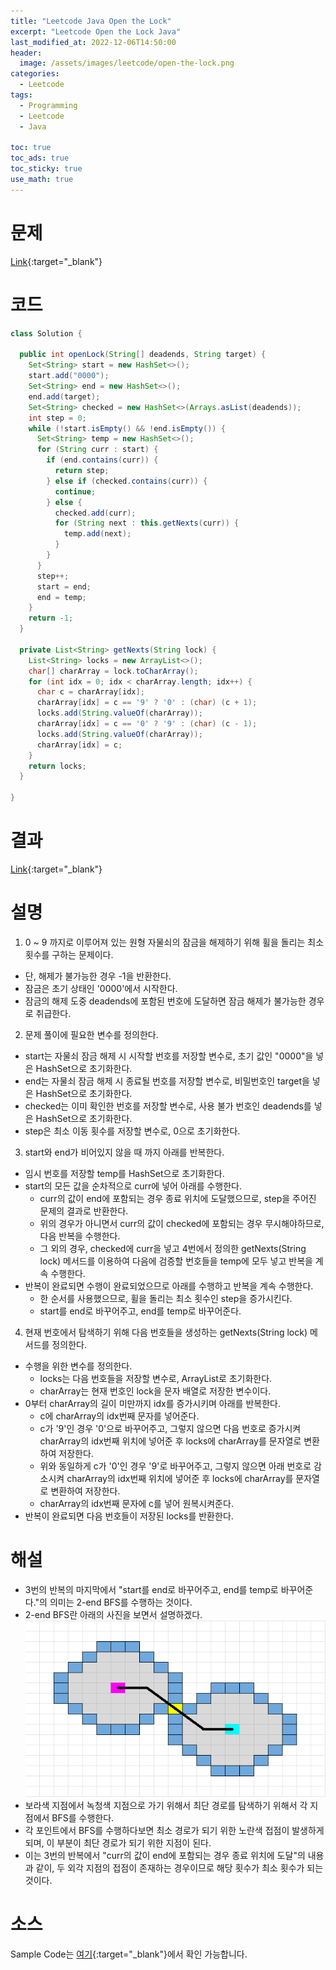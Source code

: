 ```yaml
---
title: "Leetcode Java Open the Lock"
excerpt: "Leetcode Open the Lock Java"
last_modified_at: 2022-12-06T14:50:00
header:
  image: /assets/images/leetcode/open-the-lock.png
categories:
  - Leetcode
tags:
  - Programming
  - Leetcode
  - Java

toc: true
toc_ads: true
toc_sticky: true
use_math: true
---
```

# 문제
[Link](https://leetcode.com/problems/open-the-lock){:target="_blank"}

# 코드
```java
class Solution {

  public int openLock(String[] deadends, String target) {
    Set<String> start = new HashSet<>();
    start.add("0000");
    Set<String> end = new HashSet<>();
    end.add(target);
    Set<String> checked = new HashSet<>(Arrays.asList(deadends));
    int step = 0;
    while (!start.isEmpty() && !end.isEmpty()) {
      Set<String> temp = new HashSet<>();
      for (String curr : start) {
        if (end.contains(curr)) {
          return step;
        } else if (checked.contains(curr)) {
          continue;
        } else {
          checked.add(curr);
          for (String next : this.getNexts(curr)) {
            temp.add(next);
          }
        }
      }
      step++;
      start = end;
      end = temp;
    }
    return -1;
  }

  private List<String> getNexts(String lock) {
    List<String> locks = new ArrayList<>();
    char[] charArray = lock.toCharArray();
    for (int idx = 0; idx < charArray.length; idx++) {
      char c = charArray[idx];
      charArray[idx] = c == '9' ? '0' : (char) (c + 1);
      locks.add(String.valueOf(charArray));
      charArray[idx] = c == '0' ? '9' : (char) (c - 1);
      locks.add(String.valueOf(charArray));
      charArray[idx] = c;
    }
    return locks;
  }

}
```

# 결과
[Link](https://leetcode.com/problems/open-the-lock/submissions/855405999/){:target="_blank"}

# 설명
1. 0 ~ 9 까지로 이루어져 있는 원형 자물쇠의 잠금을 해제하기 위해 휠을 돌리는 최소 횟수를 구하는 문제이다.
- 단, 해제가 불가능한 경우 -1을 반환한다.
- 잠금은 초기 상태인 '0000'에서 시작한다.
- 잠금의 해제 도중 deadends에 포함된 번호에 도달하면 잠금 해제가 불가능한 경우로 취급한다.

2. 문제 풀이에 필요한 변수를 정의한다.
- start는 자물쇠 잠금 해제 시 시작할 번호를 저장할 변수로, 초기 값인 "0000"을 넣은 HashSet으로 초기화한다.
- end는 자물쇠 잠금 해제 시 종료될 번호를 저장할 변수로, 비밀번호인 target을 넣은 HashSet으로 초기화한다.
- checked는 이미 확인한 번호를 저장할 변수로, 사용 불가 번호인 deadends를 넣은 HashSet으로 초기화한다.
- step은 최소 이동 횟수를 저장할 변수로, 0으로 초기화한다.

3. start와 end가 비어있지 않을 때 까지 아래를 반복한다.
- 임시 번호를 저장할 temp를 HashSet으로 초기화한다.
- start의 모든 값을 순차적으로 curr에 넣어 아래를 수행한다.
  - curr의 값이 end에 포함되는 경우 종료 위치에 도달했으므로, step을 주어진 문제의 결과로 반환한다.
  - 위의 경우가 아니면서 curr의 값이 checked에 포함되는 경우 무시해야하므로, 다음 반복을 수행한다.
  - 그 외의 경우, checked에 curr을 넣고 4번에서 정의한 getNexts(String lock) 메서드를 이용하여 다음에 검증할 번호들을 temp에 모두 넣고 반복을 계속 수행한다.
- 반복이 완료되면 수행이 완료되었으므로 아래를 수행하고 반복을 계속 수행한다.
  - 한 순서를 사용했으므로, 휠을 돌리는 최소 횟수인 step을 증가시킨다.
  - start를 end로 바꾸어주고, end를 temp로 바꾸어준다.

4. 현재 번호에서 탐색하기 위해 다음 번호들을 생성하는 getNexts(String lock) 메서드를 정의한다.
- 수행을 위한 변수를 정의한다.
  - locks는 다음 번호들을 저장할 변수로, ArrayList로 초기화한다.
  - charArray는 현재 번호인 lock을 문자 배열로 저장한 변수이다.
- 0부터 charArray의 길이 미만까지 idx를 증가시키며 아래를 반복한다.
  - c에 charArray의 idx번째 문자를 넣어준다.
  - c가 '9'인 경우 '0'으로 바꾸어주고, 그렇지 않으면 다음 번호로 증가시켜 charArray의 idx번째 위치에 넣어준 후 locks에 charArray를 문자열로 변환하여 저장한다.
  - 위와 동일하게 c가 '0'인 경우 '9'로 바꾸어주고, 그렇지 않으면 아래 번호로 감소시켜 charArray의 idx번째 위치에 넣어준 후 locks에 charArray를 문자열로 변환하여 저장한다.
  - charArray의 idx번째 문자에 c를 넣어 원복시켜준다.
- 반복이 완료되면 다음 번호들이 저장된 locks를 반환한다.

# 해설
- 3번의 반복의 마지막에서 "start를 end로 바꾸어주고, end를 temp로 바꾸어준다."의 의미는 2-end BFS를 수행하는 것이다.
- 2-end BFS란 아래의 사진을 보면서 설명하겠다.
![gcStructure](../../assets/images/leetcode/description/2-end-bfs.png)
- 보라색 지점에서 녹청색 지점으로 가기 위해서 최단 경로를 탐색하기 위해서 각 지점에서 BFS를 수행한다.
- 각 포인트에서 BFS를 수행하다보면 최소 경로가 되기 위한 노란색 접점이 발생하게 되며, 이 부분이 최단 경로가 되기 위한 지점이 된다.
- 이는 3번의 반복에서 "curr의 값이 end에 포함되는 경우 종료 위치에 도달"의 내용과 같이, 두 외각 지점의 접점이 존재하는 경우이므로 해당 횟수가 최소 횟수가 되는 것이다.

# 소스
Sample Code는 [여기](https://github.com/GracefulSoul/leetcode/blob/master/src/main/java/gracefulsoul/problems/OpenTheLock.java){:target="_blank"}에서 확인 가능합니다.